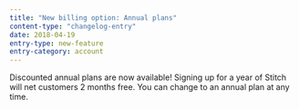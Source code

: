 ```yaml
---
title: "New billing option: Annual plans"
content-type: "changelog-entry"
date: 2018-04-19
entry-type: new-feature
entry-category: account
---
```


Discounted annual plans are now available! Signing up for a year of Stitch will net customers 2 months free. You can change to an annual plan at any time.